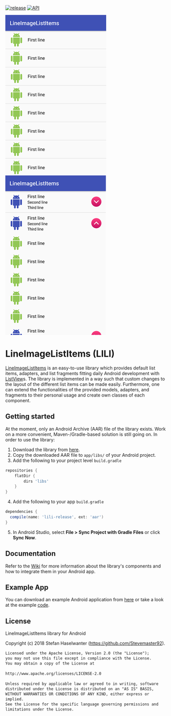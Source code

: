 [![release](https://img.shields.io/badge/release-v1.0-blue.svg)](https://github.com/Stevemaster92/LineImageListItems)
[![API](https://img.shields.io/badge/API-9%2B-brightgreen.svg?style=flat)](https://android-arsenal.com/api?level=9)

![alt text](https://github.com/Stevemaster92/LineImageListItems/blob/master/screenshots/one_line_items.png "OneLineImageItems")
![alt text](https://github.com/Stevemaster92/LineImageListItems/blob/master/screenshots/three_group_one_child_items.png "ThreeGroupOneChildItems")

# LineImageListItems (LILI)
[LineImageListItems](https://github.com/Stevemaster92/LineImageListItems) is an easy-to-use library which provides default list items, adapters, and list fragments fitting daily Android development with [ListView](https://developer.android.com/reference/android/widget/ListView.html)s.
The library is implemented in a way such that custom changes to the layout of the different list items can be made easily.
Furthermore, one can extend the functionalities of the provided models, adapters, and fragments to their personal usage and create own classes of each component.

## Getting started
At the moment, only an Android Archive (AAR) file of the library exists.
Work on a more convenient, Maven-/Gradle-based solution is still going on.
In order to use the library:

 1. Download the library from [here](https://github.com/Stevemaster92/LineImageListItems/raw/master/lili/lili-release.aar).
 2. Copy the downloaded AAR file to `app/libs/` of your Android project.
 3. Add the following to your project level `build.gradle`
  ```gradle
  repositories {
      flatDir {
          dirs 'libs'
      }
  }
  ```

 4. Add the following to your app `build.gradle`
 ```gradle
 dependencies {
   compile(name: 'lili-release', ext: 'aar')
 }
 ```
 
 5. In Android Studio, select **File > Sync Project with Gradle Files** or click **Sync Now**.

## Documentation
Refer to the [Wiki](https://github.com/Stevemaster92/LineImageListItems/wiki) for more information about the library's components and how to integrate them in your Android app.

## Example App
You can download an example Android application from [here](https://play.google.com/store) or take a look at the example [code](https://github.com/Stevemaster92/LineImageListItems/tree/master/app).

## License
LineImageListItems library for Android

Copyright (c) 2018 Stefan Haselwanter (https://github.com/Stevemaster92).

```
Licensed under the Apache License, Version 2.0 (the "License");
you may not use this file except in compliance with the License.
You may obtain a copy of the License at

http://www.apache.org/licenses/LICENSE-2.0

Unless required by applicable law or agreed to in writing, software
distributed under the License is distributed on an "AS IS" BASIS,
WITHOUT WARRANTIES OR CONDITIONS OF ANY KIND, either express or implied.
See the License for the specific language governing permissions and limitations under the License.
```
